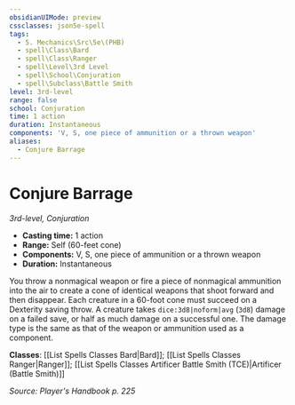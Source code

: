 ```yaml
---
obsidianUIMode: preview
cssclasses: json5e-spell
tags:
  - 5. Mechanics\Src\5e\(PHB)
  - spell\Class\Bard
  - spell\Class\Ranger
  - spell\Level\3rd Level
  - spell\School\Conjuration
  - spell\Subclass\Battle Smith
level: 3rd-level
range: false
school: Conjuration
time: 1 action
duration: Instantaneous
components: 'V, S, one piece of ammunition or a thrown weapon'
aliases:
  - Conjure Barrage
---
```

# Conjure Barrage
*3rd-level, Conjuration*  

- **Casting time:** 1 action
- **Range:** Self (60-feet cone)
- **Components:** V, S, one piece of ammunition or a thrown weapon
- **Duration:** Instantaneous

You throw a nonmagical weapon or fire a piece of nonmagical ammunition into the air to create a cone of identical weapons that shoot forward and then disappear. Each creature in a 60-foot cone must succeed on a Dexterity saving throw. A creature takes `dice:3d8|noform|avg` (`3d8`) damage on a failed save, or half as much damage on a successful one. The damage type is the same as that of the weapon or ammunition used as a component.

**Classes**: [[List Spells Classes Bard\|Bard]]; [[List Spells Classes Ranger\|Ranger]]; [[List Spells Classes Artificer Battle Smith (TCE)\|Artificer (Battle Smith)]]

*Source: Player's Handbook p. 225*
